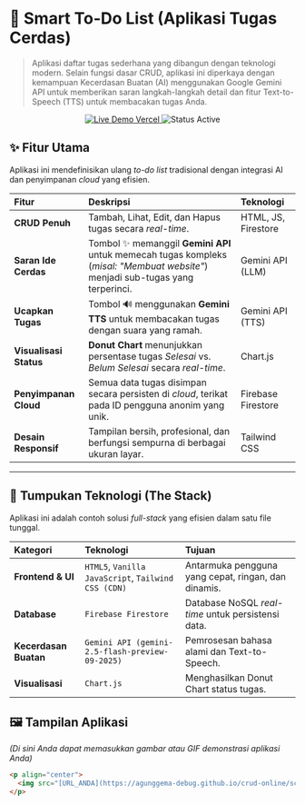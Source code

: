 # 🧠 Smart To-Do List (Aplikasi Tugas Cerdas)

> Aplikasi daftar tugas sederhana yang dibangun dengan teknologi modern. Selain fungsi dasar CRUD, aplikasi ini diperkaya dengan kemampuan Kecerdasan Buatan (AI) menggunakan Google Gemini API untuk memberikan saran langkah-langkah detail dan fitur Text-to-Speech (TTS) untuk membacakan tugas Anda.

<p align="center">
  <a href="https://agunggema-debug.github.io/smart-todo-list/">
    <img src="https://img.shields.io/badge/LIVE_DEMO-Lihat_Aplikasi-0077B6?style=for-the-badge&logo=vercel" alt="Live Demo Vercel" />
  </a>
  <img src="https://img.shields.io/badge/STATUS-Active-brightgreen?style=for-the-badge" alt="Status Active" />
</p>

## ✨ Fitur Utama

Aplikasi ini mendefinisikan ulang *to-do list* tradisional dengan integrasi AI dan penyimpanan *cloud* yang efisien.

| Fitur | Deskripsi | Teknologi |
| :--- | :--- | :--- |
| **CRUD Penuh** | Tambah, Lihat, Edit, dan Hapus tugas secara *real-time*. | HTML, JS, Firestore |
| **Saran Ide Cerdas** | Tombol ✨ memanggil **Gemini API** untuk memecah tugas kompleks (*misal: "Membuat website"*) menjadi sub-tugas yang terperinci. | Gemini API (LLM) |
| **Ucapkan Tugas** | Tombol 🔊 menggunakan **Gemini TTS** untuk membacakan tugas dengan suara yang ramah. | Gemini API (TTS) |
| **Visualisasi Status** | **Donut Chart** menunjukkan persentase tugas *Selesai* vs. *Belum Selesai* secara *real-time*. | Chart.js |
| **Penyimpanan Cloud** | Semua data tugas disimpan secara persisten di *cloud*, terikat pada ID pengguna anonim yang unik. | Firebase Firestore |
| **Desain Responsif** | Tampilan bersih, profesional, dan berfungsi sempurna di berbagai ukuran layar. | Tailwind CSS |

---

## 🚀 Tumpukan Teknologi (The Stack)

Aplikasi ini adalah contoh solusi *full-stack* yang efisien dalam satu file tunggal.

| Kategori | Teknologi | Tujuan |
| :--- | :--- | :--- |
| **Frontend & UI** | `HTML5`, `Vanilla JavaScript`, `Tailwind CSS (CDN)` | Antarmuka pengguna yang cepat, ringan, dan dinamis. |
| **Database** | `Firebase Firestore` | Database NoSQL *real-time* untuk persistensi data. |
| **Kecerdasan Buatan** | `Gemini API (gemini-2.5-flash-preview-09-2025)` | Pemrosesan bahasa alami dan Text-to-Speech. |
| **Visualisasi** | `Chart.js` | Menghasilkan Donut Chart status tugas. |

## 🖼️ Tampilan Aplikasi

*(Di sini Anda dapat memasukkan gambar atau GIF demonstrasi aplikasi Anda)*

```html
<p align="center">
  <img src="[URL_ANDA](https://agunggema-debug.github.io/crud-online/screenshot-dashboard.png" alt="Screenshot Tampilan Dashboard Tugas Cerdas" width="800"/>
</p>

